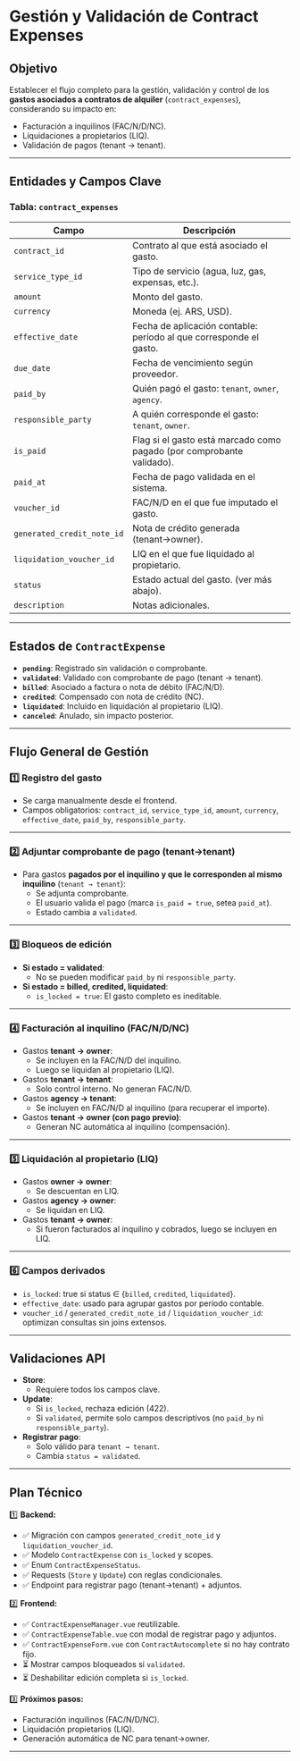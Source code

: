 # Gestión y Validación de Contract Expenses

## Objetivo
Establecer el flujo completo para la gestión, validación y control de los **gastos asociados a contratos de alquiler** (`contract_expenses`), considerando su impacto en:
- Facturación a inquilinos (FAC/N/D/NC).
- Liquidaciones a propietarios (LIQ).
- Validación de pagos (tenant → tenant).

---

## Entidades y Campos Clave

### Tabla: `contract_expenses`
| Campo                   | Descripción                                                                 |
|------------------------- |-----------------------------------------------------------------------------|
| `contract_id`           | Contrato al que está asociado el gasto.                                     |
| `service_type_id`       | Tipo de servicio (agua, luz, gas, expensas, etc.).                         |
| `amount`                | Monto del gasto.                                                           |
| `currency`              | Moneda (ej. ARS, USD).                                                     |
| `effective_date`        | Fecha de aplicación contable: período al que corresponde el gasto.         |
| `due_date`              | Fecha de vencimiento según proveedor.                                      |
| `paid_by`               | Quién pagó el gasto: `tenant`, `owner`, `agency`.                         |
| `responsible_party`     | A quién corresponde el gasto: `tenant`, `owner`.                           |
| `is_paid`               | Flag si el gasto está marcado como pagado (por comprobante validado).      |
| `paid_at`               | Fecha de pago validada en el sistema.                                      |
| `voucher_id`            | FAC/N/D en el que fue imputado el gasto.                                   |
| `generated_credit_note_id` | Nota de crédito generada (tenant→owner).                                 |
| `liquidation_voucher_id`| LIQ en el que fue liquidado al propietario.                                |
| `status`                | Estado actual del gasto. (ver más abajo).                                  |
| `description`           | Notas adicionales.                                                         |

---

## Estados de `ContractExpense`

- **`pending`**: Registrado sin validación o comprobante.
- **`validated`**: Validado con comprobante de pago (tenant → tenant).
- **`billed`**: Asociado a factura o nota de débito (FAC/N/D).
- **`credited`**: Compensado con nota de crédito (NC).
- **`liquidated`**: Incluido en liquidación al propietario (LIQ).
- **`canceled`**: Anulado, sin impacto posterior.

---

## Flujo General de Gestión

### 1️⃣ **Registro del gasto**
- Se carga manualmente desde el frontend.
- Campos obligatorios: `contract_id`, `service_type_id`, `amount`, `currency`, `effective_date`, `paid_by`, `responsible_party`.

---

### 2️⃣ **Adjuntar comprobante de pago (tenant→tenant)**
- Para gastos **pagados por el inquilino y que le corresponden al mismo inquilino** (`tenant → tenant`):
  - Se adjunta comprobante.
  - El usuario valida el pago (marca `is_paid = true`, setea `paid_at`).
  - Estado cambia a `validated`.

---

### 3️⃣ **Bloqueos de edición**
- **Si estado = validated**:
  - No se pueden modificar `paid_by` ni `responsible_party`.
- **Si estado = billed, credited, liquidated**:
  - `is_locked = true`: El gasto completo es ineditable.

---

### 4️⃣ **Facturación al inquilino (FAC/N/D/NC)**
- Gastos **tenant → owner**:
  - Se incluyen en la FAC/N/D del inquilino.
  - Luego se liquidan al propietario (LIQ).
- Gastos **tenant → tenant**:
  - Solo control interno. No generan FAC/N/D.
- Gastos **agency → tenant**:
  - Se incluyen en FAC/N/D al inquilino (para recuperar el importe).
- Gastos **tenant → owner (con pago previo)**:
  - Generan NC automática al inquilino (compensación).

---

### 5️⃣ **Liquidación al propietario (LIQ)**
- Gastos **owner → owner**:
  - Se descuentan en LIQ.
- Gastos **agency → owner**:
  - Se liquidan en LIQ.
- Gastos **tenant → owner**:
  - Si fueron facturados al inquilino y cobrados, luego se incluyen en LIQ.

---

### 6️⃣ **Campos derivados**
- `is_locked`: true si status ∈ {`billed`, `credited`, `liquidated`}.
- `effective_date`: usado para agrupar gastos por período contable.
- `voucher_id` / `generated_credit_note_id` / `liquidation_voucher_id`: optimizan consultas sin joins extensos.

---

## Validaciones API
- **Store**:
  - Requiere todos los campos clave.
- **Update**:
  - Si `is_locked`, rechaza edición (422).
  - Si `validated`, permite solo campos descriptivos (no `paid_by` ni `responsible_party`).
- **Registrar pago**:
  - Solo válido para `tenant → tenant`.
  - Cambia `status = validated`.

---

## Plan Técnico

1️⃣ **Backend:**
- ✅ Migración con campos `generated_credit_note_id` y `liquidation_voucher_id`.
- ✅ Modelo `ContractExpense` con `is_locked` y scopes.
- ✅ Enum `ContractExpenseStatus`.
- ✅ Requests (`Store` y `Update`) con reglas condicionales.
- ✅ Endpoint para registrar pago (tenant→tenant) + adjuntos.

2️⃣ **Frontend:**
- ✅ `ContractExpenseManager.vue` reutilizable.
- ✅ `ContractExpenseTable.vue` con modal de registrar pago y adjuntos.
- ✅ `ContractExpenseForm.vue` con `ContractAutocomplete` si no hay contrato fijo.
- ⏳ Mostrar campos bloqueados si `validated`.
- ⏳ Deshabilitar edición completa si `is_locked`.

3️⃣ **Próximos pasos:**
- Facturación inquilinos (FAC/N/D/NC).
- Liquidación propietarios (LIQ).
- Generación automática de NC para tenant→owner.

---

